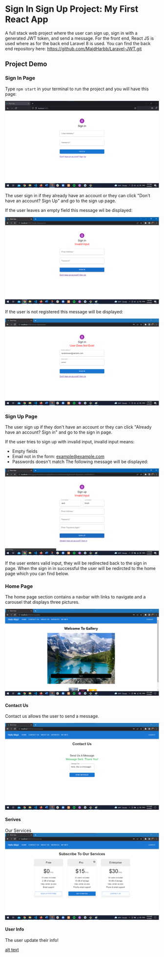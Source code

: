# Sign In Sign Up Project: My First React App

A full stack web project where the user can sign up, sign in with a generated JWT token, and send a message. 
For the front end, React JS is used where as for the back end Laravel 8 is used. 
You can find the back end repository here: https://github.com/MajdHarbb/Laravel-JWT.git 


## Project Demo

### Sign In Page

Type `npm start` in your terminal to run the project and you will have this page: 

![alt text](Assets/SignIn.png)

The user sign in if they already have an account or they can click "Don't have an account? Sign Up" and go to the sign up page.

If the user leaves an empty field this message wil be displayed: 

![alt text](Assets/SignIn_invalid.png)

If the user is not registered this message will be displayed: 

![alt text](Assets/SignIn_nouser.png)

### Sign Up Page

The user sign up if they don't have an account or they can click "Already have an account?  Sign in" and go to the sign in page.

If the user tries to sign up with invalid input, invalid input means: 
* Empty fields
* Email not in the form: example@example.com
* Passwords doesn't match
The following message will be displayed: 

![alt text](Assets/Signup_invalid.png)

If the user enters valid input, they will be redirected back to the sign in page. 
When the sign in in successful the user will be redircted to the home page which you can find below.

### Home Page

The home page section contains a navbar with links to navigate and a carousel that displays three pictures. 

![alt text](Assets/home.png)

#### Contact Us 

Contact us allows the user to send a message. 

![alt text](Assets/message.png)

#### Serives

Our Services 
![alt text](Assets/services.png)

#### User Info

The user update their info!

[alt text](Assets/update.png)

